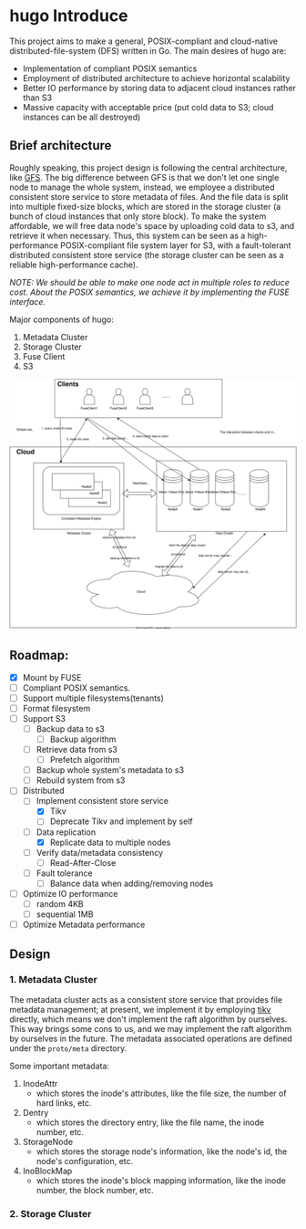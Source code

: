 # hugo Introduce

This project aims to make a general, POSIX-compliant and cloud-native distributed-file-system (DFS) written in Go.
The main desires of hugo are:

- Implementation of compliant POSIX semantics
- Employment of distributed architecture to achieve horizontal scalability
- Better IO performance by storing data to adjacent cloud instances rather than S3
- Massive capacity with acceptable price (put cold data to S3; cloud instances can be all destroyed)

## Brief architecture

Roughly speaking, this project design is following the central architecture,
like [GFS](https://static.googleusercontent.com/media/research.google.com/en//archive/gfs-sosp2003.pdf).
The big difference between GFS is that we don't let one single node to manage the whole system,
instead, we employee a distributed consistent store service to store metadata of files.
And the file data is split into multiple fixed-size blocks, which are stored in the storage cluster (a bunch of
cloud instances that only store block).
To make the system affordable, we will free data node's space by uploading cold data to s3, and retrieve it when
necessary.
Thus, this system can be seen as a high-performance POSIX-compliant file system layer for S3,
with a fault-tolerant distributed consistent store service (the storage cluster can be seen as a reliable
high-performance cache).

*NOTE: We should be able to make one node act in multiple roles to reduce cost.*
*About the POSIX semantics, we achieve it by implementing the FUSE interface.*

Major components of hugo:

1. Metadata Cluster
2. Storage Cluster
3. Fuse Client
4. S3

![](./images/arch.drawio.svg)

## Roadmap:

- [x] Mount by FUSE
- [ ] Compliant POSIX semantics.
- [ ] Support multiple filesystems(tenants)
- [ ] Format filesystem
- [ ] Support S3
    - [ ] Backup data to s3
        - [ ] Backup algorithm
    - [ ] Retrieve data from s3
        - [ ] Prefetch algorithm
    - [ ] Backup whole system's metadata to s3
    - [ ] Rebuild system from s3
- [ ] Distributed
    - [ ] Implement consistent store service
        - [x] Tikv
        - [ ] Deprecate Tikv and implement by self
    - [ ] Data replication
        - [x] Replicate data to multiple nodes
    - [ ] Verify data/metadata consistency
        - [ ] Read-After-Close
    - [ ] Fault tolerance
        - [ ] Balance data when adding/removing nodes
- [ ] Optimize IO performance
    - [ ] random 4KB
    - [ ] sequential 1MB
- [ ] Optimize Metadata performance

## Design

### 1. Metadata Cluster

The metadata cluster acts as a consistent store service that provides file metadata management;
at present, we implement it by employing [tikv](https://github.com/tikv/tikv) directly,
which means we don't implement the raft algorithm by ourselves.
This way brings some cons to us, and we may implement the raft algorithm by ourselves in the future.
The metadata associated operations are defined under the `proto/meta` directory.

Some important metadata:

1. InodeAttr
    - which stores the inode's attributes, like the file size, the number of hard links, etc.
2. Dentry
    - which stores the directory entry, like the file name, the inode number, etc.
3. StorageNode
    - which stores the storage node's information, like the node's id, the node's configuration, etc.
4. InoBlockMap
    - which stores the inode's block mapping information, like the inode number, the block number, etc.

### 2. Storage Cluster




